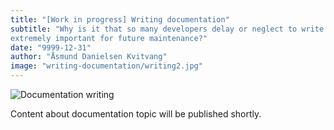 ```yaml
---
title: "[Work in progress] Writing documentation"
subtitle: "Why is it that so many developers delay or neglect to write documentation for their systems when this is
extremely important for future maintenance?"
date: "9999-12-31"
author: "Åsmund Danielsen Kvitvang"
image: "writing-documentation/writing2.jpg"
---
```


![Documentation writing](/blog-images/writing-documentation/writing.jpg)

Content about documentation topic will be published shortly.

